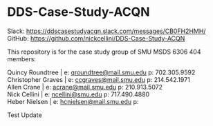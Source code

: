 # DDS-Case-Study-ACQN  

Slack:    https://ddscasestudyacqn.slack.com/messages/CB0FH2HMH/  
GitHub:   https://github.com/nickcellini/DDS-Case-Study-ACQN  
 
This repository is for the case study group of SMU MSDS 6306 404 members:  

Quincy Roundtree                | e: qroundtree@mail.smu.edu  p: 702.305.9592   
Christopher Graves              | e: ccgraves@mail.smu.edu    p: 214.542.1971  
Allen Crane                     | e: acrane@mail.smu.edu    p: 210.913.5072  
Nick Cellini                    | e: ncellini@smu.edu         p: 717.490.4880   
Heber Nielsen                   | e: hcnielsen@mail.smu.edu   p:  

Test Update
